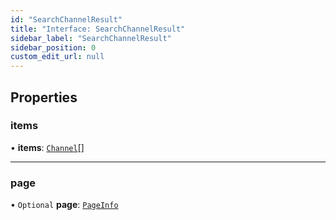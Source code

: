 ```yaml
---
id: "SearchChannelResult"
title: "Interface: SearchChannelResult"
sidebar_label: "SearchChannelResult"
sidebar_position: 0
custom_edit_url: null
---
```


## Properties

### items

• **items**: [`Channel`](Channel.md)[]

___

### page

• `Optional` **page**: [`PageInfo`](PageInfo.md)
